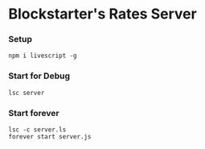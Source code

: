 # Blockstarter's Rates Server

### Setup 

```
npm i livescript -g
```

### Start for Debug

```
lsc server
```

### Start forever 

```
lsc -c server.ls
forever start server.js
```
